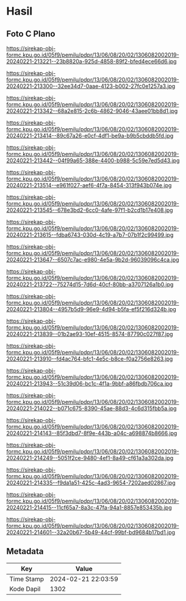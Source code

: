 # Hasil

## Foto C Plano

https://sirekap-obj-formc.kpu.go.id/05f9/pemilu/pdpr/13/06/08/20/02/1306082002019-20240221-213221--23b8820a-925d-4858-89f2-bfed4ece66d6.jpg

https://sirekap-obj-formc.kpu.go.id/05f9/pemilu/pdpr/13/06/08/20/02/1306082002019-20240221-213300--32ee34d7-0aae-4123-b002-27fc0e1257a3.jpg

https://sirekap-obj-formc.kpu.go.id/05f9/pemilu/pdpr/13/06/08/20/02/1306082002019-20240221-213342--68a2e815-2c6b-4862-9046-43aee01bb8d1.jpg

https://sirekap-obj-formc.kpu.go.id/05f9/pemilu/pdpr/13/06/08/20/02/1306082002019-20240221-213414--89c67a26-e0cf-4df1-be9a-b9b5cbddb5fd.jpg

https://sirekap-obj-formc.kpu.go.id/05f9/pemilu/pdpr/13/06/08/20/02/1306082002019-20240221-213442--04f99a65-388e-4400-b988-5c59e7ed5d43.jpg

https://sirekap-obj-formc.kpu.go.id/05f9/pemilu/pdpr/13/06/08/20/02/1306082002019-20240221-213514--e961f027-aef6-4f7a-8454-313f943b074e.jpg

https://sirekap-obj-formc.kpu.go.id/05f9/pemilu/pdpr/13/06/08/20/02/1306082002019-20240221-213545--678e3bd2-6cc0-4afe-97f1-b2cd1b17e408.jpg

https://sirekap-obj-formc.kpu.go.id/05f9/pemilu/pdpr/13/06/08/20/02/1306082002019-20240221-213615--fdba6743-030d-4c19-a7b7-07b1f2c99499.jpg

https://sirekap-obj-formc.kpu.go.id/05f9/pemilu/pdpr/13/06/08/20/02/1306082002019-20240221-213647--6507c7ac-e980-4e5a-9b2d-96039096c4ca.jpg

https://sirekap-obj-formc.kpu.go.id/05f9/pemilu/pdpr/13/06/08/20/02/1306082002019-20240221-213722--75274d15-7d6d-40cf-80bb-a3707126a1b0.jpg

https://sirekap-obj-formc.kpu.go.id/05f9/pemilu/pdpr/13/06/08/20/02/1306082002019-20240221-213804--4957b5d9-96e9-4d94-b5fa-ef5f216d324b.jpg

https://sirekap-obj-formc.kpu.go.id/05f9/pemilu/pdpr/13/06/08/20/02/1306082002019-20240221-213839--01b2ae93-10ef-4515-8574-87790c027f87.jpg

https://sirekap-obj-formc.kpu.go.id/05f9/pemilu/pdpr/13/06/08/20/02/1306082002019-20240221-213910--fd4ac764-bfc1-4e5c-b8ce-f0a2756e8263.jpg

https://sirekap-obj-formc.kpu.go.id/05f9/pemilu/pdpr/13/06/08/20/02/1306082002019-20240221-213943--51c39d06-bc1c-4f1a-9bbf-a86fbdb706ca.jpg

https://sirekap-obj-formc.kpu.go.id/05f9/pemilu/pdpr/13/06/08/20/02/1306082002019-20240221-214022--b071c675-8390-45ae-88d3-4c6d315fbb5a.jpg

https://sirekap-obj-formc.kpu.go.id/05f9/pemilu/pdpr/13/06/08/20/02/1306082002019-20240221-214143--85f3dbd7-8f9e-443b-a04c-a698874b8666.jpg

https://sirekap-obj-formc.kpu.go.id/05f9/pemilu/pdpr/13/06/08/20/02/1306082002019-20240221-214249--5051f2ce-9480-4ef1-8a49-cf61a3a302da.jpg

https://sirekap-obj-formc.kpu.go.id/05f9/pemilu/pdpr/13/06/08/20/02/1306082002019-20240221-214335--f9da1a51-425c-4ad3-9654-7202aed02867.jpg

https://sirekap-obj-formc.kpu.go.id/05f9/pemilu/pdpr/13/06/08/20/02/1306082002019-20240221-214415--11cf65a7-8a3c-47fa-94a1-8857e853435b.jpg

https://sirekap-obj-formc.kpu.go.id/05f9/pemilu/pdpr/13/06/08/20/02/1306082002019-20240221-214601--32a20b67-5b49-44cf-99bf-bd9684b17bd1.jpg


## Metadata

| Key        | Value               |
| ---------- | ------------------- |
| Time Stamp | 2024-02-21 22:03:59 |
| Kode Dapil | 1302                |




